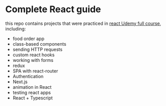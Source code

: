 # Complete React guide
this repo contains projects that were practiced in [react Udemy full course](https://www.udemy.com/course/react-the-complete-guide-incl-redux/), including:
- food order app
- class-based components
- sending HTTP requests
- custom react hooks
- working with forms
- redux
- SPA with react-router
- Authentication
- Next.js
- animation in React
- testing react apps
- React + Typescript
